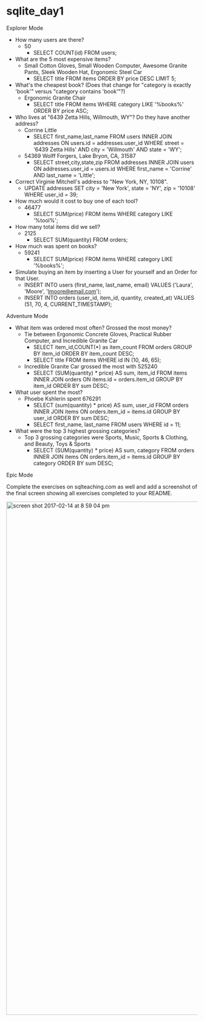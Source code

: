 # sqlite_day1

Explorer Mode

- How many users are there? 
  - 50
    - SELECT COUNT(id) FROM users;    
- What are the 5 most expensive items?
  - Small Cotton Gloves, Small Wooden Computer, Awesome Granite Pants, Sleek Wooden Hat, Ergonomic Steel Car
    - SELECT title FROM items ORDER BY price DESC LIMIT 5;
- What's the cheapest book? (Does that change for "category is exactly 'book'" versus "category contains 'book'"?)
  - Ergonomic Granite Chair
    - SELECT title FROM items WHERE category LIKE '%books%' ORDER BY price ASC;
- Who lives at "6439 Zetta Hills, Willmouth, WY"? Do they have another address?
  - Corrine Little
    - SELECT first_name,last_name FROM users INNER JOIN addresses ON users.id = addresses.user_id WHERE street = '6439 Zetta Hills' AND city = 'Willmouth' AND state = 'WY';
  - 54369 Wolff Forgers, Lake Bryon, CA, 31587
    - SELECT street,city,state,zip FROM addresses INNER JOIN users ON addresses.user_id = users.id WHERE first_name = 'Corrine' AND last_name = 'Little';
- Correct Virginie Mitchell's address to "New York, NY, 10108".
  - UPDATE addresses SET city = 'New York', state = 'NY', zip = '10108' WHERE user_id = 39;
- How much would it cost to buy one of each tool?
  - 46477
    - SELECT SUM(price) FROM items WHERE category LIKE '%tool%';
- How many total items did we sell?
  - 2125
    - SELECT SUM(quantity) FROM orders;
- How much was spent on books?
  - 59241
    - SELECT SUM(price) FROM items WHERE category LIKE '%books%';
- Simulate buying an item by inserting a User for yourself and an Order for that User.
  - INSERT INTO users (first_name, last_name, email) VALUES ('Laura', 'Moore', 'lmoore@email.com');
  - INSERT INTO orders (user_id, item_id, quantity, created_at) VALUES (51, 70, 4, CURRENT_TIMESTAMP);

Adventure Mode

- What item was ordered most often? Grossed the most money?
  - Tie between Ergonomic Concrete Gloves, Practical Rubber Computer, and Incredible Granite Car
    - SELECT item_id,COUNT(*) as item_count FROM orders GROUP BY item_id ORDER BY item_count DESC;
    - SELECT title FROM items WHERE id IN (10, 46, 65);
  - Incredible Granite Car grossed the most with 525240
    - SELECT (SUM(quantity) * price) AS sum, item_id FROM items INNER JOIN orders ON items.id = orders.item_id GROUP BY item_id ORDER BY sum DESC;
- What user spent the most?
  - Phoebe Kshlerin spent 676291
    - SELECT (sum(quantity) * price) AS sum, user_id FROM orders INNER JOIN items ON orders.item_id = items.id GROUP BY user_id ORDER BY sum DESC;
    - SELECT first_name, last_name FROM users WHERE id = 11;
- What were the top 3 highest grossing categories?
  - Top 3 grossing categories were Sports, Music, Sports & Clothing, and Beauty, Toys & Sports
    - SELECT (SUM(quantity) * price) AS sum, category FROM orders INNER JOIN items ON orders.item_id = items.id GROUP BY category ORDER BY sum DESC;


Epic Mode

Complete the exercises on sqlteaching.com as well and add a screenshot of the final screen showing all exercises completed to your README.

<img width="1353" alt="screen shot 2017-02-14 at 8 59 04 pm" src="https://cloud.githubusercontent.com/assets/25327522/22957815/e6cc8502-f2f8-11e6-9262-ac0d375b9c27.png">
